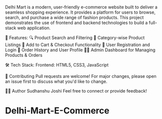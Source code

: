 Delhi Mart is a modern, user-friendly e-commerce website built to deliver a seamless shopping experience. It provides a platform for users to browse, search, and purchase a wide range of fashion products. This project demonstrates the use of frontend and backend technologies to build a full-stack web application.

🚀 Features:
🔍 Product Search and Filtering
👕 Category-wise Product Listings
🛒 Add to Cart & Checkout Functionality
🔐 User Registration and Login
🧾 Order History and User Profile
🧑‍💼 Admin Dashboard for Managing Products & Orders

🛠️ Tech Stack:
Frontend:
HTML5, CSS3, JavaScript

🙌 Contributing
Pull requests are welcome! For major changes, please open an issue first to discuss what you'd like to change.

👨‍💻 Author
Sudhanshu Joshi
Feel free to connect or provide feedback!
# Delhi-Mart-E-Commerce
